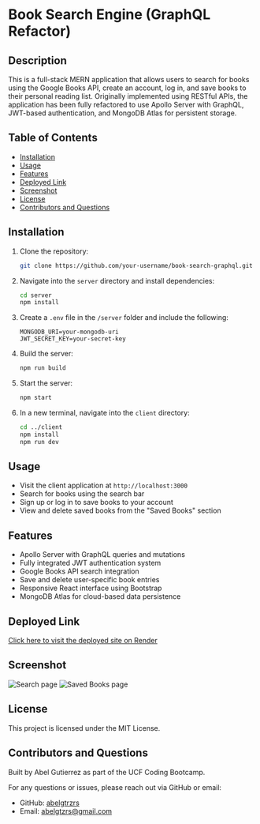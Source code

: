 # Book Search Engine (GraphQL Refactor)

## Description

This is a full-stack MERN application that allows users to search for books using the Google Books API, create an account, log in, and save books to their personal reading list. Originally implemented using RESTful APIs, the application has been fully refactored to use Apollo Server with GraphQL, JWT-based authentication, and MongoDB Atlas for persistent storage.

## Table of Contents

- [Installation](#installation)
- [Usage](#usage)
- [Features](#features)
- [Deployed Link](#deployed-link)
- [Screenshot](#screenshot)
- [License](#license)
- [Contributors and Questions](#contributors-and-questions)

## Installation

1. Clone the repository:
   ```bash
   git clone https://github.com/your-username/book-search-graphql.git
   ```

2. Navigate into the `server` directory and install dependencies:
   ```bash
   cd server
   npm install
   ```

3. Create a `.env` file in the `/server` folder and include the following:
   ```env
   MONGODB_URI=your-mongodb-uri
   JWT_SECRET_KEY=your-secret-key
   ```

4. Build the server:
   ```bash
   npm run build
   ```

5. Start the server:
   ```bash
   npm start
   ```

6. In a new terminal, navigate into the `client` directory:
   ```bash
   cd ../client
   npm install
   npm run dev
   ```

## Usage

- Visit the client application at `http://localhost:3000`
- Search for books using the search bar
- Sign up or log in to save books to your account
- View and delete saved books from the "Saved Books" section

## Features

- Apollo Server with GraphQL queries and mutations
- Fully integrated JWT authentication system
- Google Books API search integration
- Save and delete user-specific book entries
- Responsive React interface using Bootstrap
- MongoDB Atlas for cloud-based data persistence

## Deployed Link

[Click here to visit the deployed site on Render](#)

## Screenshot

![Search page](https://github.com/user-attachments/assets/2eba1a4a-d986-492b-a4d2-3d1b4566fd43)
![Saved Books page](https://github.com/user-attachments/assets/92f96ba3-137e-43a1-8154-61b62f386ad8)

## License

This project is licensed under the MIT License.

## Contributors and Questions

Built by Abel Gutierrez as part of the UCF Coding Bootcamp.

For any questions or issues, please reach out via GitHub or email:

- GitHub: [abelgtrzrs](https://github.com/abelgtzrs)
- Email: abelgtzrs@gmail.com
